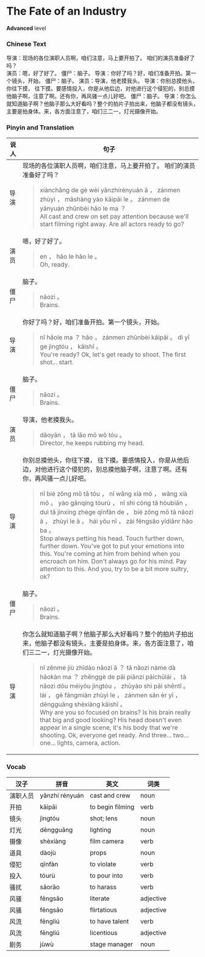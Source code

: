 # The Fate of an Industry
**Advanced** level
### Chinese Text
导演：现场的各位演职人员啊，咱们注意，马上要开拍了。 咱们的演员准备好了吗？<br />演员：嗯，好了好了。
僵尸：脑子。
导演：你好了吗？好，咱们准备开拍。第一个镜头，开始。
僵尸：脑子。
演员：导演，他老摸我头。
导演：你别总摸他头，你往下摸， 往下摸。要感情投入，你是从他后边，对他进行这个侵犯的，别总摸他脑子啊，注意了啊。还有你，再风骚一点儿好吧。
僵尸：脑子。
导演：你怎么就知道脑子啊？他脑子那么大好看吗？整个的拍片子拍出来，他脑子都没有镜头，主要是拍身体。来，各方面注意了，咱们三二一，灯光摄像开始。

### Pinyin and Translation
|说人|句子|
|----|----|
|导演|现场的各位演职人员啊，咱们注意，马上要开拍了。 咱们的演员准备好了吗？<blockquote>xiànchǎng de gè wèi yǎnzhírényuán ā ， zánmen zhùyì ， mǎshàng yào kāipāi le 。  zánmen de yǎnyuán zhǔnbèi hǎo le ma ？<br />All cast and crew on set pay attention because we'll start filming right away. Are all actors ready to go?</blockquote>|
|演员|嗯，好了好了。<blockquote>en ， hǎo le hǎo le 。<br />Oh, ready.</blockquote>|
|僵尸|脑子。<blockquote>nǎozi 。<br />Brains.</blockquote>|
|导演|你好了吗？好，咱们准备开拍。第一个镜头，开始。<blockquote>nǐ hǎole ma ？ hǎo ， zánmen zhǔnbèi kāipāi 。 dì  yī ge jìngtóu ， kāishǐ 。<br />You're ready? Ok, let's get ready to shoot. The first shot... start.</blockquote>|
|僵尸|脑子。<blockquote>nǎozi 。<br />Brains.</blockquote>|
|演员|导演，他老摸我头。<blockquote>dǎoyǎn ， tā lǎo mō wǒ tóu 。<br />Director, he keeps rubbing my head.</blockquote>|
|导演|你别总摸他头，你往下摸， 往下摸。要感情投入，你是从他后边，对他进行这个侵犯的，别总摸他脑子啊，注意了啊。还有你，再风骚一点儿好吧。<blockquote>nǐ bié zǒng mō tā tóu ， nǐ wǎng xià mō ，  wǎng xià mō 。 yào gǎnqíng tóurù ， nǐ shì cóng tā hòubiān ， duì tā jìnxíng zhège qīnfàn de ， bié zǒng mō tā nǎozi ā ， zhùyì le ā 。 hái yǒu nǐ ， zài fēngsāo yīdiǎnr hǎo ba 。<br />Stop always petting his head. Touch further down, further down. You've got to put your emotions into this. You're coming at him from behind when you encroach on him. Don't always go for his mind. Pay attention to this. And you, try to be a bit more sultry, ok?</blockquote>|
|僵尸|脑子。<blockquote>nǎozi 。<br />Brains.</blockquote>|
|导演|你怎么就知道脑子啊？他脑子那么大好看吗？整个的拍片子拍出来，他脑子都没有镜头，主要是拍身体。来，各方面注意了，咱们三二一，灯光摄像开始。<blockquote>nǐ zěnme jiù zhīdào nǎozi ā ？ tā nǎozi nàme dà hǎokàn ma ？ zhěnggè de pāi piānzi pāichūlái ， tā nǎozi dōu méiyǒu jìngtóu ， zhǔyào shì pāi shēntǐ 。 lái ， gè fāngmiàn zhùyì le ， zánmen sān èr yī ， dēngguāng shèxiàng kāishǐ 。<br />Why are you so focused on brains? Is his brain really that big and good looking? His head doesn't even appear in a single scene, it's his body that we're shooting. Ok, everyone get ready. And three... two... one... lights, camera, action.</blockquote>|
### Vocab
|汉子|拼音|英文|词类|
|----|----|----|----|
|演职人员|yǎnzhí rényuán|cast and crew|noun|
|开拍|kāipāi|to begin filming|verb|
|镜头|jìngtóu|shot; lens|noun|
|灯光|dēngguāng|lighting|noun|
|摄像|shèxiàng|film camera|verb|
|道具|dàojù|props|noun|
|侵犯|qīnfàn|to violate|verb|
|投入|tóurù|to pour into|verb|
|骚扰|sāorǎo|to harass|verb|
|风骚|fēngsāo|literate|adjective|
|风骚|fēngsāo|flirtatious|adjective|
|风流|fēngliú|to have talent|verb|
|风流|fēngliú|licentious|adjective|
|剧务|jùwù|stage manager|noun|
